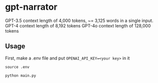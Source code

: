 # gpt-narrator
GPT-3.5 context length of 4,000 tokens, ~= 3,125 words in a single input.
GPT-4 context length of 8,192 tokens
GPT-4o context length of 128,000 tokens

## Usage
First, make a .env file and put `OPENAI_API_KEY=<your key>` in it

`source .env`

`python main.py`
